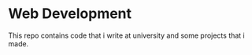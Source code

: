 # Web Development
This repo contains code that i write at university and some projects that i made.
